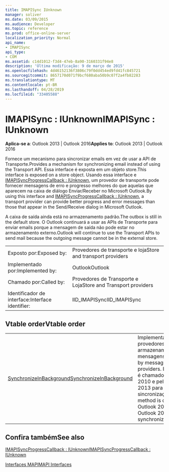 ```yaml
---
title: IMAPISync IUnknown
manager: soliver
ms.date: 03/09/2015
ms.audience: Developer
ms.topic: reference
ms.prod: office-online-server
localization_priority: Normal
api_name:
- IMAPISync
api_type:
- COM
ms.assetid: c14d1012-f3d4-47eb-8a90-3160331f94e8
description: 'Última modificação: 9 de março de 2015'
ms.openlocfilehash: 4d46152136f3806c79f0dd454ed9fd41fc845721
ms.sourcegitcommit: 8657170d071f9bcf680aba50b9c07f2a4fb82283
ms.translationtype: MT
ms.contentlocale: pt-BR
ms.lasthandoff: 04/28/2019
ms.locfileid: "33405588"
---
```

# <a name="imapisync--iunknown"></a><span data-ttu-id="e3977-103">IMAPISync : IUnknown</span><span class="sxs-lookup"><span data-stu-id="e3977-103">IMAPISync : IUnknown</span></span>

  
  
<span data-ttu-id="e3977-104">**Aplica-se a**: Outlook 2013 | Outlook 2016</span><span class="sxs-lookup"><span data-stu-id="e3977-104">**Applies to**: Outlook 2013 | Outlook 2016</span></span> 
  
<span data-ttu-id="e3977-105">Fornece um mecanismo para sincronizar emails em vez de usar a API de Transporte.</span><span class="sxs-lookup"><span data-stu-id="e3977-105">Provides a mechanism for synchronizing email instead of using the Transport API.</span></span> <span data-ttu-id="e3977-106">Essa interface é exposta em um objeto store.</span><span class="sxs-lookup"><span data-stu-id="e3977-106">This interface is exposed on a store object.</span></span> <span data-ttu-id="e3977-107">Usando essa interface e [IMAPISyncProgressCallback : IUnknown](imapisyncprogresscallbackiunknown.md), um provedor de transporte pode fornecer mensagens de erro e progresso melhores do que aquelas que aparecem na caixa de diálogo Enviar/Receber no Microsoft Outlook.</span><span class="sxs-lookup"><span data-stu-id="e3977-107">By using this interface and [IMAPISyncProgressCallback : IUnknown](imapisyncprogresscallbackiunknown.md), a transport provider can provide better progress and error messages than those that appear in the Send/Receive dialog in Microsoft Outlook.</span></span>
  
<span data-ttu-id="e3977-108">A caixa de saída ainda está no armazenamento padrão.</span><span class="sxs-lookup"><span data-stu-id="e3977-108">The outbox is still in the default store.</span></span> <span data-ttu-id="e3977-109">O Outlook continuará a usar as APIs de Transporte para enviar emails porque a mensagem de saída não pode estar no armazenamento externo.</span><span class="sxs-lookup"><span data-stu-id="e3977-109">Outlook will continue to use the Transport APIs to send mail because the outgoing message cannot be in the external store.</span></span>
  
|||
|:-----|:-----|
|<span data-ttu-id="e3977-110">Exposto por:</span><span class="sxs-lookup"><span data-stu-id="e3977-110">Exposed by:</span></span>  <br/> |<span data-ttu-id="e3977-111">Provedores de transporte e loja</span><span class="sxs-lookup"><span data-stu-id="e3977-111">Store and transport providers</span></span>  <br/> |
|<span data-ttu-id="e3977-112">Implementado por:</span><span class="sxs-lookup"><span data-stu-id="e3977-112">Implemented by:</span></span>  <br/> |<span data-ttu-id="e3977-113">Outlook</span><span class="sxs-lookup"><span data-stu-id="e3977-113">Outlook</span></span>  <br/> |
|<span data-ttu-id="e3977-114">Chamado por:</span><span class="sxs-lookup"><span data-stu-id="e3977-114">Called by:</span></span>  <br/> |<span data-ttu-id="e3977-115">Provedores de Transporte e Loja</span><span class="sxs-lookup"><span data-stu-id="e3977-115">Store and Transport providers</span></span>  <br/> |
|<span data-ttu-id="e3977-116">Identificador de interface:</span><span class="sxs-lookup"><span data-stu-id="e3977-116">Interface identifier:</span></span>  <br/> |<span data-ttu-id="e3977-117">IID_IMAPISync</span><span class="sxs-lookup"><span data-stu-id="e3977-117">IID_IMAPISync</span></span>  <br/> |
   
## <a name="vtable-order"></a><span data-ttu-id="e3977-118">Vtable order</span><span class="sxs-lookup"><span data-stu-id="e3977-118">Vtable order</span></span>

|||
|:-----|:-----|
|[<span data-ttu-id="e3977-119">SynchronizeInBackground</span><span class="sxs-lookup"><span data-stu-id="e3977-119">SynchronizeInBackground</span></span>](imapisyncsynchronizeinbackground.md) <br/> |<span data-ttu-id="e3977-120">Implementado pelos provedores de armazenamento de mensagens.</span><span class="sxs-lookup"><span data-stu-id="e3977-120">Implemented by message store providers.</span></span> <span data-ttu-id="e3977-121">Esse método é chamado pelo Outlook 2010 e pelo Outlook 2013 para iniciar a sincronização.</span><span class="sxs-lookup"><span data-stu-id="e3977-121">This method is called by Outlook 2010 and Outlook 2013 to start synchronization.</span></span>  <br/> |
   
## <a name="see-also"></a><span data-ttu-id="e3977-122">Confira também</span><span class="sxs-lookup"><span data-stu-id="e3977-122">See also</span></span>



[<span data-ttu-id="e3977-123">IMAPISyncProgressCallback : IUnknown</span><span class="sxs-lookup"><span data-stu-id="e3977-123">IMAPISyncProgressCallback : IUnknown</span></span>](imapisyncprogresscallbackiunknown.md)


[<span data-ttu-id="e3977-124">Interfaces MAPI</span><span class="sxs-lookup"><span data-stu-id="e3977-124">MAPI Interfaces</span></span>](mapi-interfaces.md)

